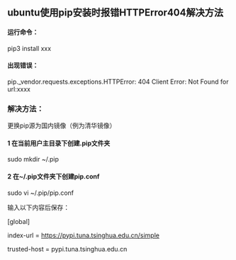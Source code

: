 ## ubuntu使用pip安装时报错HTTPError404解决方法
#### 运行命令：

pip3 install xxx

#### 出现错误：

pip._vendor.requests.exceptions.HTTPError: 404 Client Error: Not Found for url:xxxx

### 解决方法：

更换pip源为国内镜像（例为清华镜像）

#### 1 在当前用户主目录下创建.pip文件夹
sudo mkdir ~/.pip
#### 2 在~/.pip文件夹下创建pip.conf
sudo vi ~/.pip/pip.conf

输入以下内容后保存：

[global]

index-url = https://pypi.tuna.tsinghua.edu.cn/simple

trusted-host = pypi.tuna.tsinghua.edu.cn